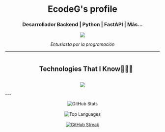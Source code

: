 <h1 align="center">EcodeG's profile</h1>
<h3 align="center">Desarrollador Backend | Python | FastAPI | Más...</h3>
<p align="center">
  <a href="https://github.com/DenverCoder1/readme-typing-svg"><img src="https://readme-typing-svg.herokuapp.com/?lines=Backend%20Developer;ACfont=Fira%20Code&center=true&width=440&height=45"></a>
</p>
<p align="center"><i>Entusiasta por la programación</i></p>

---

<div id="user-content-toc">
  <ul align="center">
    <summary><h2 style="display: inline-block">Technologies That I Know👨🏻‍💻</h2></summary>
  </ul>
</div>

<p align="center">
  <a href="https://skillicons.dev">
    <img src="https://skillicons.dev/icons?i=git,aws,cpp,css,discord,docker,postgres,prisma,pug,dynamodb,express,figma,firebase,redis,github,html,java,js,linux,md,materialui,nginx,mongodb,mysql,nextjs,nodejs,postman,py,react,redux,tailwind,ts,vscode,kubernetes&perline=14" />
  </a>
</p>
---
<p align="center">
  <!-- Stats Card -->
  <img src="https://github-readme-stats.vercel.app/api?username=Elkin-gg&show_icons=true&theme=dark&locale=es" alt="GitHub Stats" />
  <br /><br />
  <!-- Top Languages Card -->
  <img src="https://github-readme-stats.vercel.app/api/top-langs/?username=Elkin-gg&show_icons=true&theme=dark&locale=es" alt="Top Languages" />
  <br /><br />
  <!-- Streak Stats Card (corregido) -->
  <a href="https://git.io/streak-stats">
    <img src="https://github-readme-streak-stats.herokuapp.com?user=Elkin-gg&theme=dark&locale=es" alt="GitHub Streak" />
  </a>
</p>
